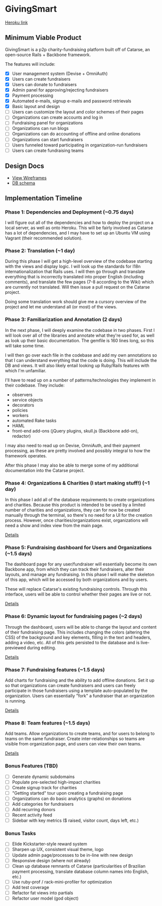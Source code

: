 # GivingSmart

[Heroku link][heroku]

[heroku]: #

## Minimum Viable Product
GivingSmart is a p2p charity-fundraising platform built off of Catarse, an open-source Rails + Backbone framework.

The features will include:

- [x] User management system (Devise + OmniAuth)
- [x] Users can create fundraisers
- [x] Users can donate to fundraisers
- [x] Admin panel for approving/rejecting fundraisers
- [x] Payment processing
- [x] Automated e-mails, signup e-mails and password retrievals
- [x] Basic layout and design
- [ ] Users can customize the layout and color schemes of their pages
- [ ] Organizations can create accounts and log in
- [ ] Fundraising panel for organizations
- [ ] Organizations can run blogs
- [ ] Organizations can do accounting of offline and online donations
- [ ] Organizations can start fundraisers
- [ ] Users funneled toward participating in organization-run fundraisers
- [ ] Users can create fundraising teams

## Design Docs
* [View Wireframes][views]
* [DB schema][schema]

[views]: ./docs/views.md
[schema]: ./docs/schema.md

## Implementation Timeline

### Phase 1: Dependencies and Deployment (~0.75 days)
I will figure out all of the dependencies and how to deploy the project on a local server, as well as onto Heroku. This will be fairly involved as Catarse has a lot of dependencies, and I may have to set up an Ubuntu VM using Vagrant (their recommended solution).

### Phase 2: Translation (~1 day)
During this phase I will get a high-level overview of the codebase starting with the views and display logic. I will look up the standards for I18n internationalization that Rails uses. I will then go through and translate everything that is incorrectly translated into proper English (including comments), and translate the few pages (7-8 according to the Wiki) which are currently not translated. Will then issue a pull request on the Catarse project.

Doing some translation work should give me a cursory overview of the project and let me understand all (or most) of the views.

### Phase 3: Familiarization and Annotation (2 days)
In the next phase, I will deeply examine the codebase in two phases. First I will look over all of the libraries and annotate what they're used for, as well as look up their basic documentation. The gemfile is 160 lines long, so this will take some time.

I will then go over each file in the codebase and add my own annotations so that I can understand everything that the code is doing. This will include the DB and views. It will also likely entail looking up Ruby/Rails features with which I'm unfamiliar.

I'll have to read up on a number of patterns/technologies they implement in their codebase. They include:

 + observers
 + service objects
 + decorators
 + policies
 + workers
 + automated Rake tasks
 + HAML
 + front-end add-ons (jQuery plugins, skull.js (Backbone add-on), redactor)

I may also need to read up on Devise, OmniAuth, and their payment processing, as these are pretty involved and possibly integral to how the framework operates.

After this phase I may also be able to merge some of my additional documentation into the Catarse project.

### Phase 4: Organizations & Charities (I start making stuff!) (~1 day)

In this phase I add all of the database requirements to create organizations and charities. Because this product is intended to be used by a limited number of charities and organizations, they can for now be created manually through the terminal, so there's no need for a UI for the creation process. However, once charities/organizations exist, organizations will need a show and index view from the main page.

[Details][phase-four]

### Phase 5: Fundraising dashboard for Users and Organizations (~1.5 days)

The dashboard page for any user/fundraiser will essentially become its own Backbone app, from which they can track their fundraisers, alter their layouts, and manage any fundraising. In this phase I will make the skeleton of this app, which will be accessed by both organizations and by users.

These will replace Catarse's existing fundraising controls. Through this interface, users will be able to control whether their pages are live or not.

[Details][phase-five]

### Phase 6: Dynamic layout for fundraising pages (~2 days)

Through the dashboard, users will be able to change the layout and content of their fundraising page. This includes changing the colors (altering the CSS) of the background and key elements, filling in the text and headers, adding a video, etc. All of this gets persisted to the database and is live-previewed during editing.

[Details][phase-six]

### Phase 7: Fundraising features (~1.5 days)

Add charts for fundraising and the ability to add offline donations. Set it up so that organizations can create fundraisers and users can freely participate in those fundraisers using a template auto-populated by the organization. Users can essentially "fork" a fundraiser that an organization is running.

[Details][phase-seven]

### Phase 8: Team features (~1.5 days)

Add teams. Allow organizations to create teams, and for users to belong to teams on the same fundraiser. Create inter-relationships so teams are visible from organization page, and users can view their own teams.

[Details][phase-eight]


### Bonus Features (TBD)
- [ ] Generate dynamic subdomains
- [ ] Populate pre-selected high-impact charities
- [ ] Create signup track for charities
- [ ] "Getting started" tour upon creating a fundraising page
- [ ] Organizations can do basic analytics (graphs) on donations
- [ ] Add categories for fundraisers
- [ ] Add recurring donors
- [ ] Recent activity feed
- [ ] Sidebar with key metrics ($ raised, visitor count, days left, etc.)

### Bonus Tasks
- [ ] Elide Kickstarter-style reward system
- [ ] Sharpen up UX, consistent visual theme, logo
- [ ] Update admin page/processes to be in-line with new design
- [ ] Responsive design (where not already)
- [ ] Clean up database remnants of Catarse (particularities of Brazilian payment processing, translate database column names into English, etc.)
- [ ] Use ruby-prof / rack-mini-profiler for optimization
- [ ] Add test coverage
- [ ] Refactor fat views into partials
- [ ] Refactor user model (god object)

[phase-four]: ./docs/phases/phase4.md
[phase-five]: ./docs/phases/phase5.md
[phase-six]: ./docs/phases/phase6.md
[phase-seven]: ./docs/phases/phase7.md
[phase-eight]: ./docs/phases/phase8.md
